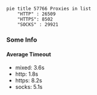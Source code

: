 
```mermaid
pie title 57766 Proxies in list
    "HTTP" : 26509
    "HTTPS": 8502
    "SOCKS" : 29921
```

### Some Info
#### Average Timeout

- mixed: 3.6s
- http: 1.8s
- https: 8.2s
- socks: 5.1s